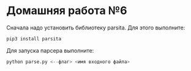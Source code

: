 # Домашняя работа №6

Сначала надо установить библиотеку parsita. Для этого выполните:
```bash
pip3 install parsita
```

Для запуска парсера выполните:
```python 
python parse.py <--флаг> <имя входного файла>
```
